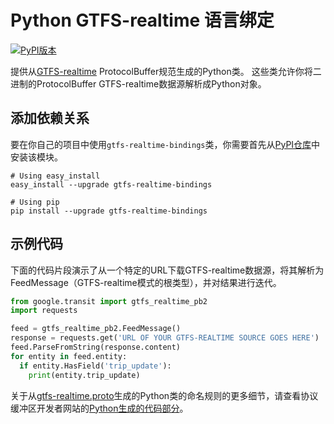 # Python GTFS-realtime 语言绑定

[![PyPI版本](https://badge.fury.io/py/gtfs-realtime-bindings.svg)](http://badge.fury.io/py/gtfs-realtime-bindings)

提供从[GTFS-realtime](https://github.com/google/transit/tree/master/gtfs-realtime) ProtocolBuffer规范生成的Python类。 这些类允许你将二进制的ProtocolBuffer GTFS-realtime数据源解析成Python对象。

## 添加依赖关系

要在你自己的项目中使用`gtfs-realtime-bindings`类，你需要首先从[PyPI仓库](https://pypi.python.org/pypi/gtfs-realtime-bindings)中安装该模块。

    # Using easy_install
    easy_install --upgrade gtfs-realtime-bindings

    # Using pip
    pip install --upgrade gtfs-realtime-bindings

## 示例代码

下面的代码片段演示了从一个特定的URL下载GTFS-realtime数据源，将其解析为FeedMessage（GTFS-realtime模式的根类型），并对结果进行迭代。

```python
from google.transit import gtfs_realtime_pb2
import requests

feed = gtfs_realtime_pb2.FeedMessage()
response = requests.get('URL OF YOUR GTFS-REALTIME SOURCE GOES HERE')
feed.ParseFromString(response.content)
for entity in feed.entity:
  if entity.HasField('trip_update'):
    print(entity.trip_update)
```

关于从[gtfs-realtime.proto](https://github.com/google/transit/blob/master/gtfs-realtime/proto/gtfs-realtime.proto)生成的Python类的命名规则的更多细节，请查看协议缓冲区开发者网站的[Python生成的代码部分](https://developers.google.com/protocol-buffers/docs/reference/python-generated)。
